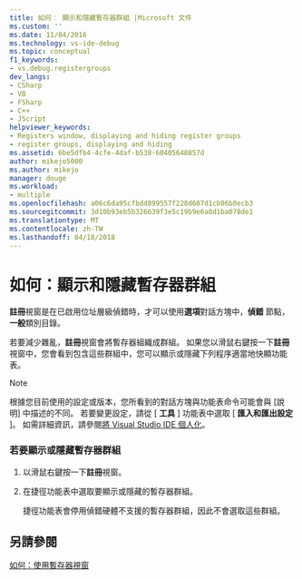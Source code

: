 ```yaml
---
title: 如何： 顯示和隱藏暫存器群組 |Microsoft 文件
ms.custom: ''
ms.date: 11/04/2016
ms.technology: vs-ide-debug
ms.topic: conceptual
f1_keywords:
- vs.debug.registergroups
dev_langs:
- CSharp
- VB
- FSharp
- C++
- JScript
helpviewer_keywords:
- Registers window, displaying and hiding register groups
- register groups, displaying and hiding
ms.assetid: 6be5dfb4-4cfe-4daf-b538-60405640857d
author: mikejo5000
ms.author: mikejo
manager: douge
ms.workload:
- multiple
ms.openlocfilehash: a06c6da95cfbdd899557f228d607d1cb06b0ecb3
ms.sourcegitcommit: 3d10b93eb5b326639f3e5c19b9e6a8d1ba078de1
ms.translationtype: MT
ms.contentlocale: zh-TW
ms.lasthandoff: 04/18/2018
---
```

# <a name="how-to-display-and-hide-register-groups"></a>如何：顯示和隱藏暫存器群組
**註冊**視窗是在已啟用位址層級偵錯時，才可以使用**選項**對話方塊中，**偵錯** 節點，**一般**類別目錄。  
  
 若要減少雜亂，**註冊**視窗會將暫存器組織成群組。 如果您以滑鼠右鍵按一下**註冊**視窗中，您會看到包含這些群組中，您可以顯示或隱藏下列程序適當地快顯功能表。  
  
> [!NOTE]
>  根據您目前使用的設定或版本，您所看到的對話方塊與功能表命令可能會與 [說明] 中描述的不同。 若要變更設定，請從 [ **工具** ] 功能表中選取 [ **匯入和匯出設定** ]。 如需詳細資訊，請參閱[將 Visual Studio IDE 個人化](../ide/personalizing-the-visual-studio-ide.md)。  
  
### <a name="to-display-or-hide-register-groups"></a>若要顯示或隱藏暫存器群組  
  
1.  以滑鼠右鍵按一下**註冊**視窗。  
  
2.  在捷徑功能表中選取要顯示或隱藏的暫存器群組。  
  
     捷徑功能表會停用偵錯硬體不支援的暫存器群組，因此不會選取這些群組。  
  
## <a name="see-also"></a>另請參閱  
 [如何：使用暫存器視窗](../debugger/how-to-use-the-registers-window.md)